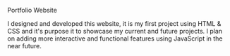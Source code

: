 Portfolio Website

I designed and developed this website, it is my first project using HTML & CSS and it's purpose it to showcase my current and future projects. I plan on adding more interactive and functional features using JavaScript in the near future.
 
